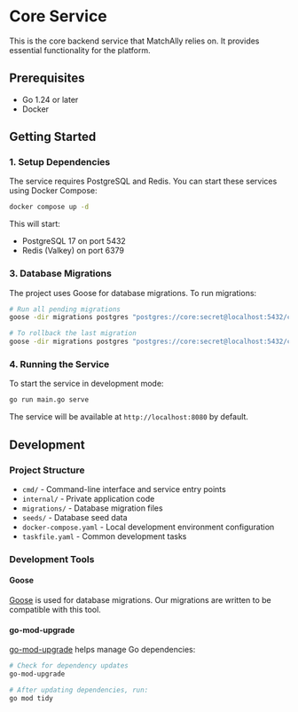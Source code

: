 # Core Service

This is the core backend service that MatchAlly relies on. It provides essential functionality for the platform.

## Prerequisites

- Go 1.24 or later
- Docker

## Getting Started

### 1. Setup Dependencies

The service requires PostgreSQL and Redis. You can start these services using Docker Compose:

```bash
docker compose up -d
```

This will start:
- PostgreSQL 17 on port 5432
- Redis (Valkey) on port 6379

### 3. Database Migrations

The project uses Goose for database migrations. To run migrations:

```bash
# Run all pending migrations
goose -dir migrations postgres "postgres://core:secret@localhost:5432/core?sslmode=disable" up

# To rollback the last migration
goose -dir migrations postgres "postgres://core:secret@localhost:5432/core?sslmode=disable" down
```

### 4. Running the Service

To start the service in development mode:

```bash
go run main.go serve
```

The service will be available at `http://localhost:8080` by default.

## Development

### Project Structure

- `cmd/` - Command-line interface and service entry points
- `internal/` - Private application code
- `migrations/` - Database migration files
- `seeds/` - Database seed data
- `docker-compose.yaml` - Local development environment configuration
- `taskfile.yaml` - Common development tasks

### Development Tools

#### Goose
[Goose](https://github.com/pressly/goose) is used for database migrations. Our migrations are written to be compatible with this tool.

#### go-mod-upgrade
[go-mod-upgrade](https://github.com/oligot/go-mod-upgrade) helps manage Go dependencies:
```bash
# Check for dependency updates
go-mod-upgrade

# After updating dependencies, run:
go mod tidy
```

